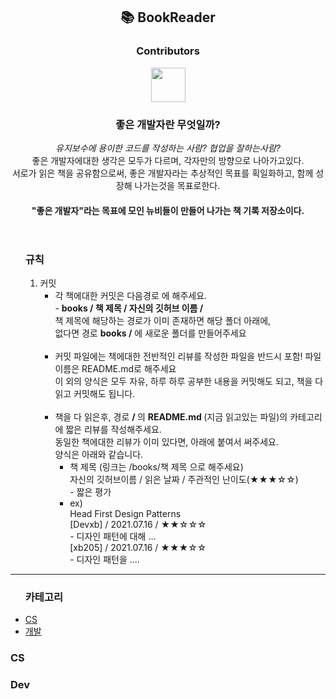 <header>
<div align = "center">
<h2> 📚 BookReader </h2>
<h3> Contributors </h3>
<div id = "contributor">
<!-- 양식 -->
<!-- 
<a href = "깃허브 링크"> 
<img src = "사진 링크" width = "55" height = "55" />
</a>
-->
<!-- Contributors 설정 -->
<a href = "https://github.com/devxb"> 
<img src = "https://avatars.githubusercontent.com/u/62425964?s=400&u=032057e9ba04133c394891912c5adb612e3910ac&v=4" width = "55" height = "55"/>
</a>
<!-- END : Contributors 설정 -->
<!-- repo 설명 -->
</div>
<h3>좋은 개발자란 무엇일까?</h3> 
<p> <i>유지보수에 용이한 코드를 작성하는 사람? 협업을 잘하는사람?</i>
<br> 좋은 개발자에대한 생각은 모두가 다르며, 각자만의 방향으로 나아가고있다.
<br> 서로가 읽은 책을 공유함으로써, 좋은 개발자라는 추상적인 목표를 획일화하고, 함께 성장해 나가는것을 목표로한다.
</p>
<h4> "좋은 개발자"라는 목표에 모인 뉴비들이 만들어 나가는 책 기록 저장소이다.</h4>
</div>
<!-- END : repo 설명 -->
</header>

<rule>
<ul> 
		<h3> 규칙 </h3>
		<ol>
			<li>
				커밋
				<ul>
					<li>
					각 책에대한 커밋은 다음경로 에 해주세요.<br>
					- <b>books / 책 제목 / 자신의 깃허브 이름 /</b> <br>
					책 제목에 해당하는 경로가 이미 존재하면 해당 폴더 아래에, <br> 없다면 경로 <b>books /</b> 에 새로운 폴더를 만들어주세요
					</li>
					<br>
					<li>
					커밋 파일에는 책에대한 전반적인 리뷰를 작성한 파일을 반드시 포함!  파일이름은 README.md로 해주세요 <br> 이 외의 양식은 모두 자유, 하루 하루 공부한 내용을 커밋해도 되고, 책을 다 읽고 커밋해도 됩니다.
 					</li>
 					<br>
 					<li>
 					책을 다 읽은후, 경로 <b> / </b>의 <b> README.md </b> (지금 읽고있는 파일)의 카테고리에 짧은 리뷰를 작성해주세요. 
 					<br> 동일한 책에대한 리뷰가 이미 있다면, 아래에 붙여서 써주세요.
 					<br> 양식은 아래와 같습니다.
	 					<ul>
		 					<li>
		 					<a>책 제목</a> (링크는 /books/책 제목 으로 해주세요)
			 				<br> 자신의 깃허브이름 / 읽은 날짜 / 주관적인 난이도(★★★☆☆)
			 				<br> - 짧은 평가
		 					</li>
		 					<li>
		 					ex) 
		 					<br> Head First Design Patterns
		 					<br> [Devxb] / 2021.07.16 / ★★☆☆☆
		 					<br> - 디자인 패턴에 대해 ... 
		 					<br> [xb205] / 2021.07.16 / ★★★☆☆
		 					<br> - 디자인 패턴을 ....
		 					</li>
	 					</ul>
 					</li>
				</ul>
			</li>
		</ol>
	</ul>
</rule>
<hr>
<body>
<div align = "left">
<ul>
<h3> 카테고리 </h3>
<!-- 추가되는 책의 양과 분야에 따라 더 세분화할 예정 -->
<li>
<a href = "#CS"> CS </a>
</li>
<li>
<a href = "#Dev"> 개발 </a>
</li>
</ul>
</div>
<a name = "#CS"></a> <h3> CS </h3>

<a name = "#Dev"></a> <h3> Dev </h3> 
</body>
